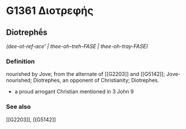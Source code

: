 # G1361 Διοτρεφής

## Diotrephḗs

_(dee-ot-ref-ace' | thee-oh-treh-FASE | thee-oh-tray-FASE)_

### Definition

nourished by Jove; from the alternate of [[G2203]] and [[G5142]]; Jove-nourished; Diotrephes, an opponent of Christianity; Diotrephes.

- a proud arrogant Christian mentioned in 3 John 9

### See also

[[G2203]], [[G5142]]

